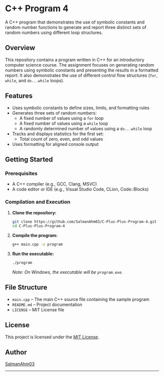 # C++ Program 4

A C++ program that demonstrates the use of symbolic constants and random number functions to generate and report three distinct sets of random numbers using different loop structures.

## Overview

This repository contains a program written in C++ for an introductory computer science course. The assignment focuses on generating random numbers using symbolic constants and presenting the results in a formatted report. It also demonstrates the use of different control flow structures (`for`, `while`, and `do...while` loops).

## Features

- Uses symbolic constants to define sizes, limits, and formatting rules
- Generates three sets of random numbers:
  - A fixed number of values using a `for` loop
  - A fixed number of values using a `while` loop
  - A randomly determined number of values using a `do...while` loop
- Tracks and displays statistics for the first set:
  - Total count of zero, even, and odd values
- Uses formatting for aligned console output

## Getting Started

### Prerequisites

- A C++ compiler (e.g., GCC, Clang, MSVC)
- A code editor or IDE (e.g., Visual Studio Code, CLion, Code::Blocks)

### Compilation and Execution

1. **Clone the repository:**

   ```bash
   git clone https://github.com/SalmanAhm03/C-Plus-Plus-Program-4.git
   cd C-Plus-Plus-Program-4
   ```

2. **Compile the program:**

   ```bash
   g++ main.cpp -o program
   ```

3. **Run the executable:**

   ```bash
   ./program
   ```

   *Note: On Windows, the executable will be `program.exe`.*

## File Structure

- `main.cpp` – The main C++ source file containing the sample program
- `README.md` – Project documentation
- `LICENSE` – MIT License file

## License

This project is licensed under the [MIT License](LICENSE).

## Author

[SalmanAhm03](https://github.com/SalmanAhm03)

---
